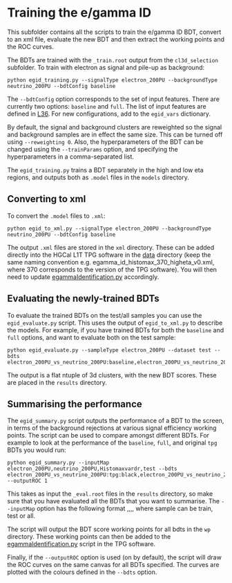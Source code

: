 # Training the e/gamma ID
This subfolder contains all the scripts to train the e/gamma ID BDT, convert to an xml file, evaluate the new BDT and then extract the working points and the ROC curves. 

The BDTs are trained with the `_train.root` output from the `cl3d_selection` subfolder. To train with electron as signal and pile-up as background:

```
python egid_training.py --signalType electron_200PU --backgroundType neutrino_200PU --bdtConfig baseline
```

The `--bdtConfig` option corresponds to the set of input features. There are currently two options: `baseline` and `full`. The list of input features are defined in [L36](https://github.com/jonathon-langford/hgcal_l1t_egid/blob/master/training/egid_training.py#L36). For new configurations, add to the `egid_vars` dictionary.

By default, the signal and background clusters are reweighted so the signal and background samples are in effect the same size. This can be turned off using `--reweighting 0`. Also, the hyperparameters of the BDT can be changed using the `--trainParams` option, and specifying the hyperparameters in a comma-separated list.

The `egid_training.py` trains a BDT separately in the high and low eta regions, and outputs both as `.model` files in the `models` directory.  

## Converting to xml
To convert the `.model` files to `.xml`:

```
python egid_to_xml.py --signalType electron_200PU --backgroundType neutrino_200PU --bdtConfig baseline
```

The output `.xml` files are stored in the `xml` directory. These can be added directly into the HGCal L1T TPG software in the [data](https://github.com/PFCal-dev/cmssw/tree/v3.13.4_1061p2/L1Trigger/L1THGCal/data) directory (keep the same naming convention e.g. egamma_id_histomax_370_higheta_v0.xml, where 370 corresponds to the version of the TPG software). You will then need to update [egammaIdentification.py](https://github.com/PFCal-dev/cmssw/blob/v3.13.4_1061p2/L1Trigger/L1THGCal/python/egammaIdentification.py) accordingly.

## Evaluating the newly-trained BDTs
To evaluate the trained BDTs on the test/all samples you can use the `egid_evaluate.py` script. This uses the output of `egid_to_xml.py` to describe the models. For example, if you have trained BDTs for both the `baseline` and `full` options, and want to evaluate both on the test sample:

```
python egid_evaluate.py --sampleType electron_200PU --dataset test --bdts electron_200PU_vs_neutrino_200PU:baseline,electron_200PU_vs_neutrino_200PU:full
```

The output is a flat ntuple of 3d clusters, with the new BDT scores. These are placed in the `results` directory.

## Summarising the performance
The `egid_summary.py` script outputs the performance of a BDT to the screen, in terms of the background rejections at various signal efficiency working points. The script can be used to compare amongst different BDTs. For example to look at the performance of the `baseline`, `full`, and original `tpg` BDTs you would run:

```
python egid_summary.py --inputMap electron_200PU,neutrino_200PU,Histomaxvardr,test --bdts electron_200PU_vs_neutrino_200PU:tpg:black,electron_200PU_vs_neutrino_200PU:baseline:blue,electron_200PU_vs_neutrino_200PU:full:red --outputROC 1
```

This takes as input the `_eval.root` files in the `results` directory, so make sure that you have evaluated all the BDTs that you want to summarise. The `--inputMap` option has the following format <signalType>,<backgroundType>,<cl3dAlgo>,<sample>, where sample can be train, test or all.

The script will output the BDT score working points for all bdts in the `wp` directory. These working points can then be added to the [egammaIdentification.py](https://github.com/PFCal-dev/cmssw/blob/v3.13.4_1061p2/L1Trigger/L1THGCal/python/egammaIdentification.py) script in the TPG software.

Finally, if the `--outputROC` option is used (on by default), the script will draw the ROC curves on the same canvas for all BDTs specified. The curves are plotted with the colours defined in the `--bdts` option. 
